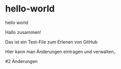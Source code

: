 # hello-world
hello world

Hallo zusammen!

Das ist ein Test-File zum Erlenen von GitHub

Hier kann man Änderungen eintragen und verwalten,.

#2 Änderungen
